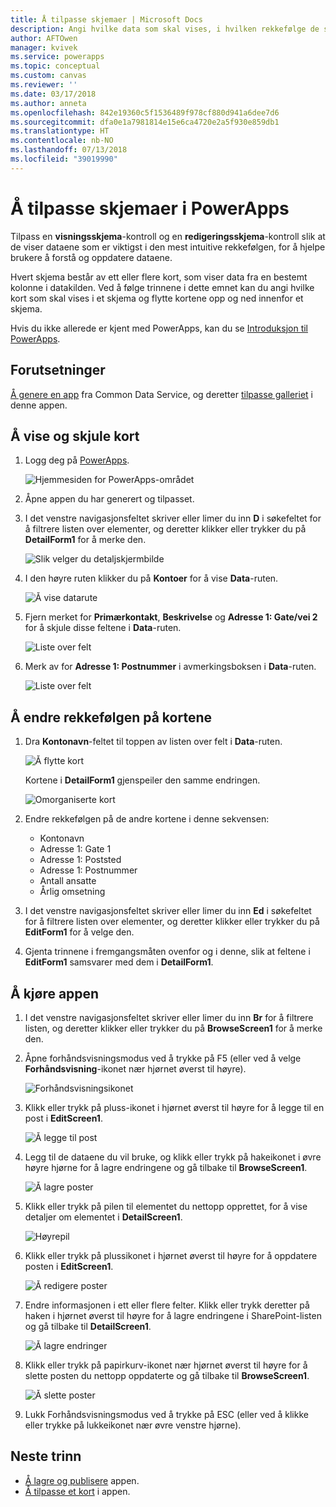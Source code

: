 ```yaml
---
title: Å tilpasse skjemaer | Microsoft Docs
description: Angi hvilke data som skal vises, i hvilken rekkefølge de skal vises og i hvilke kontroller.
author: AFTOwen
manager: kvivek
ms.service: powerapps
ms.topic: conceptual
ms.custom: canvas
ms.reviewer: ''
ms.date: 03/17/2018
ms.author: anneta
ms.openlocfilehash: 842e19360c5f1536489f978cf880d941a6dee7d6
ms.sourcegitcommit: dfa0e1a7981814e15e6ca4720e2a5f930e859db1
ms.translationtype: HT
ms.contentlocale: nb-NO
ms.lasthandoff: 07/13/2018
ms.locfileid: "39019990"
---
```

# <a name="customize-forms-in-powerapps"></a>Å tilpasse skjemaer i PowerApps
Tilpass en **visningsskjema**-kontroll og en **redigeringsskjema**-kontroll slik at de viser dataene som er viktigst i den mest intuitive rekkefølgen, for å hjelpe brukere å forstå og oppdatere dataene.

Hvert skjema består av ett eller flere kort, som viser data fra en bestemt kolonne i datakilden. Ved å følge trinnene i dette emnet kan du angi hvilke kort som skal vises i et skjema og flytte kortene opp og ned innenfor et skjema.

Hvis du ikke allerede er kjent med PowerApps, kan du se [Introduksjon til PowerApps](getting-started.md).

## <a name="prerequisites"></a>Forutsetninger
[Å genere en app](data-platform-create-app.md) fra Common Data Service, og deretter [tilpasse galleriet](customize-layout-sharepoint.md) i denne appen.

## <a name="show-and-hide-cards"></a>Å vise og skjule kort
1. Logg deg på [PowerApps](http://web.powerapps.com).

    ![Hjemmesiden for PowerApps-området](./media/customize-forms-sharepoint/sign-in.png)


1. Åpne appen du har generert og tilpasset.

1. I det venstre navigasjonsfeltet skriver eller limer du inn **D** i søkefeltet for å filtrere listen over elementer, og deretter klikker eller trykker du på **DetailForm1** for å merke den.

    ![Slik velger du detaljskjermbilde](./media/customize-forms-sharepoint/select-detailform.png)

1. I den høyre ruten klikker du på **Kontoer** for å vise **Data**-ruten.

    ![Å vise datarute](./media/customize-forms-sharepoint/show-data-pane.png)

1. Fjern merket for **Primærkontakt**, **Beskrivelse** og **Adresse 1: Gate/vei 2** for å skjule disse feltene i **Data**-ruten.

    ![Liste over felt](./media/customize-forms-sharepoint/hide-fields.png)

1.  Merk av for **Adresse 1: Postnummer** i avmerkingsboksen i **Data**-ruten.

    ![Liste over felt](./media/customize-forms-sharepoint/show-field.png)

## <a name="reorder-the-cards"></a>Å endre rekkefølgen på kortene
1. Dra **Kontonavn**-feltet til toppen av listen over felt i **Data**-ruten.

    ![Å flytte kort](./media/customize-forms-sharepoint/move-card.png)

    Kortene i **DetailForm1** gjenspeiler den samme endringen.

    ![Omorganiserte kort](./media/customize-forms-sharepoint/reordered-card.png)

1. Endre rekkefølgen på de andre kortene i denne sekvensen:

    - Kontonavn
    - Adresse 1: Gate 1
    - Adresse 1: Poststed
    - Adresse 1: Postnummer
    - Antall ansatte
    - Årlig omsetning

1. I det venstre navigasjonsfeltet skriver eller limer du inn **Ed** i søkefeltet for å filtrere listen over elementer, og deretter klikker eller trykker du på **EditForm1** for å velge den.

1. Gjenta trinnene i fremgangsmåten ovenfor og i denne, slik at feltene i **EditForm1** samsvarer med dem i **DetailForm1**.

## <a name="run-the-app"></a>Å kjøre appen
1. I det venstre navigasjonsfeltet skriver eller limer du inn **Br** for å filtrere listen, og deretter klikker eller trykker du på **BrowseScreen1** for å merke den.

2. Åpne forhåndsvisningsmodus ved å trykke på F5 (eller ved å velge **Forhåndsvisning**-ikonet nær hjørnet øverst til høyre).

    ![Forhåndsvisningsikonet](./media/customize-forms-sharepoint/open-preview.png)

3. Klikk eller trykk på pluss-ikonet i hjørnet øverst til høyre for å legge til en post i **EditScreen1**.

    ![Å legge til post](./media/customize-forms-sharepoint/add-record.png)

4. Legg til de dataene du vil bruke, og klikk eller trykk på hakeikonet i øvre høyre hjørne for å lagre endringene og gå tilbake til **BrowseScreen1**.

    ![Å lagre poster](./media/customize-forms-sharepoint/save-record.png)

5. Klikk eller trykk på pilen til elementet du nettopp opprettet, for å vise detaljer om elementet i **DetailScreen1**.  

    ![Høyrepil](./media/customize-forms-sharepoint/right-arrow.png)

6. Klikk eller trykk på plussikonet i hjørnet øverst til høyre for å oppdatere posten i **EditScreen1**.

    ![Å redigere poster](./media/customize-forms-sharepoint/edit-record.png)

7. Endre informasjonen i ett eller flere felter. Klikk eller trykk deretter på haken i hjørnet øverst til høyre for å lagre endringene i SharePoint-listen og gå tilbake til **DetailScreen1**.  

    ![Å lagre endringer](./media/customize-forms-sharepoint/save-record.png)

8. Klikk eller trykk på papirkurv-ikonet nær hjørnet øverst til høyre for å slette posten du nettopp oppdaterte og gå tilbake til **BrowseScreen1**.

    ![Å slette poster](./media/customize-forms-sharepoint/delete-record.png)

9. Lukk Forhåndsvisningsmodus ved å trykke på ESC (eller ved å klikke eller trykke på lukkeikonet nær øvre venstre hjørne).

## <a name="next-steps"></a>Neste trinn
- [Å lagre og publisere](save-publish-app.md) appen.
- [Å tilpasse et kort](customize-card.md) i appen.

